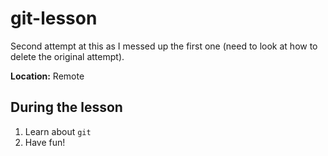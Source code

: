 # git-lesson

Second attempt at this as I messed up the first one (need to look at how to delete the original attempt).

**Location:** Remote

## During the lesson
1. Learn about `git`
2. Have fun!
